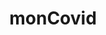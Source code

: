 ---
title: "monCovid"
desc: "Lorem ipsum dolor sit amet"
url: "https://github.com/homindolentrahar"
thumbnailUrl: "https://images.unsplash.com/photo-1590859808308-3d2d9c515b1a?q=80&w=874&auto=format&fit=crop&ixlib=rb-4.0.3&ixid=M3wxMjA3fDB8MHxwaG90by1wYWdlfHx8fGVufDB8fHx8fA%3D%3D"
images: []
category: {
  slug: "mobile-development",
  title: "Mobile Development"
}
stacks: ["Android", "Kotlin", "MVVM"]
type: "Personal"
startDate: 2019-09-01
endDate: 2019-10-01
---